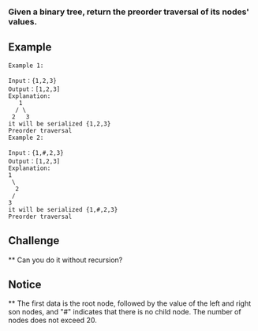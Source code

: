 ### Given a binary tree, return the preorder traversal of its nodes' values.
## Example
```
Example 1:

Input：{1,2,3}
Output：[1,2,3]
Explanation:
   1
  / \
 2   3
it will be serialized {1,2,3}
Preorder traversal
Example 2:

Input：{1,#,2,3}
Output：[1,2,3]
Explanation:
1
 \
  2
 /
3
it will be serialized {1,#,2,3}
Preorder traversal
```
## Challenge
** Can you do it without recursion?

## Notice
** The first data is the root node, followed by the value of the left and right son nodes, and "#" indicates that there is no child node.
The number of nodes does not exceed 20.

